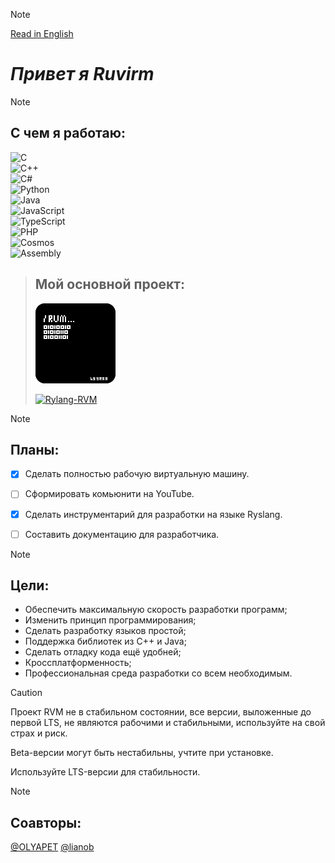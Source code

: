 >[!NOTE]
>[Read in English](https://github.com/Ruvirm/Ruvirm/blob/main/README.md)

# _Привет я Ruvirm_

>[!NOTE]
>## **С чем я работаю:**
>
>![C](https://img.shields.io/badge/C-%2300599C.svg?style=flat&logo=c&logoColor=white)  
>![C++](https://img.shields.io/badge/C++-%2300599C.svg?style=flat&logo=c%2B%2B&logoColor=white)  
>![C#](https://img.shields.io/badge/C%23-%23239120.svg?style=flat&logo=c-sharp&logoColor=white)  
>![Python](https://img.shields.io/badge/Python-%233776AB.svg?style=flat&logo=python&logoColor=white)  
>![Java](https://img.shields.io/badge/Java-%23ED8B00.svg?style=flat&logo=java&logoColor=white)  
>![JavaScript](https://img.shields.io/badge/JavaScript-%23F7DF1E.svg?style=flat&logo=javascript&logoColor=black)  
>![TypeScript](https://img.shields.io/badge/TypeScript-%23007ACC.svg?style=flat&logo=typescript&logoColor=white)  
>![PHP](https://img.shields.io/badge/PHP-%23777BB4.svg?style=flat&logo=php&logoColor=white)  
>![Cosmos](https://img.shields.io/badge/Cosmos-%23478CFF.svg?style=flat&logo=dotnet&logoColor=white)  
>![Assembly](https://img.shields.io/badge/Assembly-%23A8B9CC.svg?style=flat&logo=probot&logoColor=black)

>## **Мой основной проект:**
>
>![иконка](/icon/icon128.png)
>
>
> [![  Rylang-RVM](https://img.shields.io/badge/Rylang--RVM-black?style=flat&logo=github&logoColor=white)](https://github.com/YaroslavPe1/Rylang-RVM)


>[!NOTE]
> ## **Планы:** 
> - [X] Сделать полностью рабочую виртуальную машину.
> - [ ] Сформировать комьюнити на YouTube.
> - [X] Сделать инструментарий для разработки на языке Ryslang.
> - [ ] Составить документацию для разработчика.
>
> 
>

>[!NOTE]
> ## **Цели:**
> - Обеспечить максимальную скорость разработки программ;
> - Изменить принцип программирования;
> - Сделать разработку языков простой;
> - Поддержка библиотек из C++ и Java;
> - Сделать отладку кода ещё удобней;
> - Кроссплатформенность;
> - Профессиональная среда разработки со всем необходимым.


> [!CAUTION]
> 
> Проект RVM не в стабильном состоянии, все версии, выложенные до первой LTS, не являются рабочими и стабильными, используйте на свой страх и риск.
> 
> Beta-версии могут быть нестабильны, учтите при установке.
> 
> Используйте LTS-версии для стабильности.

>[!NOTE]
> ## **Соавторы:**
>[@OLYAPET](https://github.com/OLYAPET) [@lianob](https://github.com/lianob)


